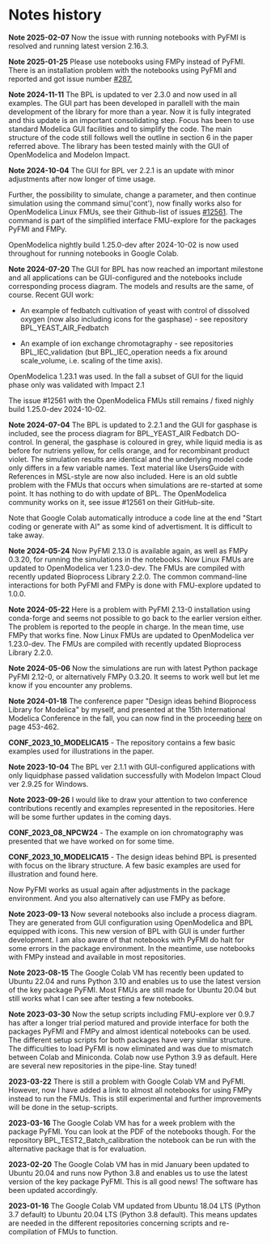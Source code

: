 # Notes history

**Note 2025-02-07**
Now the issue with running notebooks with PyFMI is resolved and running latest version 2.16.3. 

**Note 2025-01-25**
Please use notebooks using FMPy instead of PyFMI. 
There is an installation problem with the notebooks using PyFMI and reported and got issue number
[#287.](https://github.com/modelon-community/PyFMI/issues/287) 
      
**Note 2024-11-11** 
The BPL is updated to ver 2.3.0 and now used in all examples. The GUI part has been developed in parallell with the main development of the library for more than a year. Now it is fully integrated and this update is an important consolidating step. Focus has been to use standard Modelica GUI facilities and to simplify the code. The main structure of the code still follows well the outline in section 6 in the paper referred above. The library has been tested mainly with the GUI of OpenModelica and Modelon Impact.

**Note 2024-10-04**
The GUI for BPL ver 2.2.1 is an update with minor adjustments after now longer of time usage.

Further, the possibility to simulate, change a parameter, and then continue simulation using the command simu('cont'), now finally works also for OpenModelica Linux FMUs, see their Github-list of issues 
[#12561](https://github.com/OpenModelica/OpenModelica/issues/12561). 
The command is part of the simplified interface FMU-explore for the packages PyFMI and FMPy. 

OpenModelica nightly build 1.25.0-dev after 2024-10-02 is now used throughout for running notebooks in Google Colab.

**Note 2024-07-20**
The GUI for BPL has now reached an important milestone and all applications can be GUI-configured and the notebooks include corresponding process diagram. The models and results are the same, of course. Recent GUI work:

* An example of fedbatch cultivation of yeast with control of dissolved oxygen (now also including icons for the gasphase) - see repository BPL\_YEAST\_AIR\_Fedbatch

* An example of ion exchange chromotagraphy - see repositories BPL\_IEC\_validation (but BPL\_IEC\_operation needs a fix around scale_volume, i.e. scaling of the time axis).

OpenModelica 1.23.1 was used. In the fall a subset of GUI for the liquid phase only was validated with Impact 2.1 

The issue #12561 with the OpenModelica FMUs still remains / fixed nighly build 1.25.0-dev 2024-10-02.

**Note 2024-07-04**
The BPL is updated to 2.2.1 and the GUI for gasphase is included, see the process diagram for BPL\_YEAST\_AIR Fedbatch DO-control. In general, the gasphase is coloured in grey, while liquid media is as before for nutriens yellow, for cells orange, and for recombinant product violet. The simulation results are identical and the underlying model code only differs in a few variable names. Text material like UsersGuide with References in MSL-style are now also included. Here is an old subtle problem with the FMUs that occurs when simulations are re-started at some point. It has nothing to do with update of BPL. The OpenModelica community works on it, see issue #12561 on their GitHub-site. 

Note that Google Colab automatically introduce a code line at the end "Start coding or generate with AI" as some kind of advertisment. It is difficult to take away.

**Note 2024-05-24**
Now PyFMI 2.13.0 is available again, as well as FMPy 0.3.20, for running the simulations in the notebooks.
Now Linux FMUs are updated to OpenModelica ver 1.23.0-dev. The FMUs are compiled with recently updated Bioprocess Library 2.2.0. The common command-line interactions for both PyFMI and FMPy is done with FMU-explore updated to 1.0.0. 

**Note 2024-05-22**
Here is a problem with PyFMI 2.13-0 installation using conda-forge and seems not possible to go back to the earlier version either. The problem is reported to the people in charge. In the mean time, use FMPy that works fine. Now Linux FMUs are updated to OpenModelica ver 1.23.0-dev. The FMUs are compiled with recently updated Bioprocess Library 2.2.0.

**Note 2024-05-06**
Now the simulations are run with latest Python package PyFMI 2.12-0, or alternatively FMPy 0.3.20.
It seems to work well but let me know if you encounter any problems.

**Note 2024-01-18**
The conference paper "Design ideas behind Bioprocess Library for Modelica" by myself, and presented at the 15th International Modelica Conference in the fall, you can now find in the proceeding [here](https://ecp.ep.liu.se/index.php/modelica/issue/view/83) on page 453-462.

  **CONF\_2023\_10\_MODELICA15**  - The repository contains  a few basic examples used for illustrations in the paper.
  
**Note 2023-10-04**
The BPL ver 2.1.1 with GUI-configured applications with only liquidphase passed validation successfully with Modelon Impact Cloud ver 2.9.25 for Windows. 

**Note 2023-09-26**
I would like to draw your attention to two conference contributions recently and examples represented in the repositories. Here will be some further updates in the coming days.

  **CONF\_2023\_08\_NPCW24** - The example on ion chromatography was presented that we have worked on for some time.

  **CONF\_2023\_10\_MODELICA15**  - The design ideas behind BPL is presented with focus on the library structure. A few basic examples are used for illustration and found here.

  Now PyFMI works as usual again after adjustments in the package environment. And you also alternatively can use FMPy as before.

**Note 2023-09-13**
Now several notebooks also include a process diagram. They are generated from GUI configuration using OpenModelica and BPL equipped with icons. This new version of BPL with GUI is under further development. I am also aware of that notebooks with PyFMI do halt for some errors in the package environment. In the meantime, use notebooks with FMPy instead and available in most repositories. 

**Note 2023-08-15** The Google Colab VM has recently been updated to Ubuntu 22.04 and runs Python 3.10 and enables us to use the latest version of the key package PyFMI. Most FMUs are still made for Ubuntu 20.04 but still works what I can see after testing a few notebooks.

**Note 2023-03-30** Now the setup scripts including FMU-explore ver 0.9.7 has after a longer trial period matured and provide interface for both the packages PyFMI and FMPy and almost identical notebooks can be used. The  different setup scripts for both packages  have very similar structure.  The difficulties to load PyFMI is now eliminated and was due to mismatch between Colab and Miniconda.   Colab now use Python 3.9 as default. Here are several new repositories in the pipe-line. Stay tuned!

**2023-03-22** There is still a problem with Google Colab VM and PyFMI.  However,  now I have added a link to almost all notebooks for using FMPy instead to run the FMUs. This is still experimental and further improvements will be done in the setup-scripts. 

**2023-03-16** The Google Colab VM has for a week problem with the package PyFMI. You can look at the PDF of the notebooks though. For the repository BPL_TEST2_Batch_calibration the notebook can be run with the alternative package that is for evaluation.

**2023-02-20** 
The Google Colab VM has in mid January been updated to Ubuntu 20.04 and runs now Python 3.8 and enables us to use the latest version of the key package PyFMI.  This is all good news! The software has been updated accordingly.

**2023-01-16**
The Google Colab VM updated from Ubuntu 18.04 LTS (Python 3.7 default) to Ubuntu 20.04 LTS (Python 3.8 default). 
This means updates are needed in the different repositories concerning scripts and re-compilation of FMUs to function.
